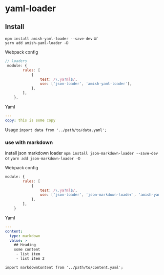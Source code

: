 # yaml-loader

## Install

`npm install amish-yaml-loader --save-dev`
or  
`yarn add amish-yaml-loader -D`

Webpack config
```js
// loaders
 module: {
        rules: [
            {
                test: /\.ya?ml$/,
                use: ['json-loader', 'amish-yaml-loader'],
            },
        ],
    },
```

Yaml
```yaml
---
copy: this is some copy
```

Usage `import data from '../path/to/data.yaml';`

### use with markdown

install json markdown loader `npm install json-markdown-loader --save-dev` or `yarn add json-markdown-loader -D`

Webpack config
```js
module: {
        rules: [
            {
                test: /\.ya?ml$/,
                use: ['json-loader', 'json-markdown-loader', 'amish-yaml-loader'],
            },
        ],
    }
```

Yaml
```yaml
---
content:
  type: markdown
  value: >
    ## Heading
    some content
     - list item
     - list item 2
```

`import markdownContent from '../path/to/content.yaml';`